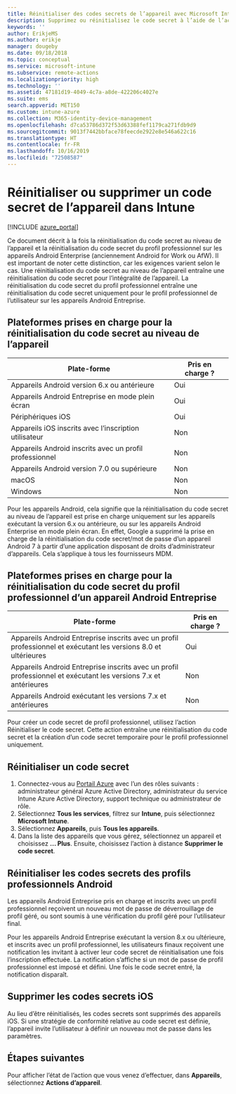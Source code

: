 ```yaml
---
title: Réinitialiser des codes secrets de l’appareil avec Microsoft Intune - Azure | Microsoft Docs
description: Supprimez ou réinitialisez le code secret à l’aide de l’action de suppression de code secret sur les appareils que vous gérez ou analysez avec Intune.
keywords: ''
author: ErikjeMS
ms.author: erikje
manager: dougeby
ms.date: 09/18/2018
ms.topic: conceptual
ms.service: microsoft-intune
ms.subservice: remote-actions
ms.localizationpriority: high
ms.technology: ''
ms.assetid: 47181d19-4049-4c7a-a8de-422206c4027e
ms.suite: ems
search.appverid: MET150
ms.custom: intune-azure
ms.collection: M365-identity-device-management
ms.openlocfilehash: d7ca53786d372f53d63388fef1179ca271fdb9d9
ms.sourcegitcommit: 9013f7442bbface78feecde2922e8e546a622c16
ms.translationtype: HT
ms.contentlocale: fr-FR
ms.lasthandoff: 10/16/2019
ms.locfileid: "72508587"
---
```

# <a name="reset-or-remove-a-device-passcode-in-intune"></a>Réinitialiser ou supprimer un code secret de l’appareil dans Intune

[!INCLUDE [azure_portal](../includes/azure_portal.md)]

Ce document décrit à la fois la réinitialisation du code secret au niveau de l’appareil et la réinitialisation du code secret du profil professionnel sur les appareils Android Enterprise (anciennement Android for Work ou AfW). Il est important de noter cette distinction, car les exigences varient selon le cas. Une réinitialisation du code secret au niveau de l’appareil entraîne une réinitialisation du code secret pour l’intégralité de l’appareil. La réinitialisation du code secret du profil professionnel entraîne une réinitialisation du code secret uniquement pour le profil professionnel de l’utilisateur sur les appareils Android Entreprise.

## <a name="supported-platforms-for-device-level-passcode-reset"></a>Plateformes prises en charge pour la réinitialisation du code secret au niveau de l’appareil

| Plate-forme | Pris en charge ? |
| ---- | ---- |
| Appareils Android version 6.x ou antérieure | Oui |
| Appareils Android Entreprise en mode plein écran | Oui |
| Périphériques iOS | Oui |
| Appareils iOS inscrits avec l’inscription utilisateur | Non |
| Appareils Android inscrits avec un profil professionnel | Non |
| Appareils Android version 7.0 ou supérieure | Non |
| macOS | Non |
| Windows | Non |

Pour les appareils Android, cela signifie que la réinitialisation du code secret au niveau de l’appareil est prise en charge uniquement sur les appareils exécutant la version 6.x ou antérieure, ou sur les appareils Android Enterprise en mode plein écran. En effet, Google a supprimé la prise en charge de la réinitialisation du code secret/mot de passe d’un appareil Android 7 à partir d’une application disposant de droits d’administrateur d’appareils. Cela s’applique à tous les fournisseurs MDM.

## <a name="supported-platforms-for-android-enterprise-work-profile-passcode-reset"></a>Plateformes prises en charge pour la réinitialisation du code secret du profil professionnel d’un appareil Android Entreprise

| Plate-forme | Pris en charge ? |
| ---- | ---- |
| Appareils Android Entreprise inscrits avec un profil professionnel et exécutant les versions 8.0 et ultérieures | Oui |
| Appareils Android Entreprise inscrits avec un profil professionnel et exécutant les versions 7.x et antérieures | Non |
| Appareils Android exécutant les versions 7.x et antérieures | Non |

Pour créer un code secret de profil professionnel, utilisez l’action Réinitialiser le code secret. Cette action entraîne une réinitialisation du code secret et la création d’un code secret temporaire pour le profil professionnel uniquement. 

## <a name="reset-a-passcode"></a>Réinitialiser un code secret


1. Connectez-vous au [Portail Azure](https://portal.azure.com) avec l’un des rôles suivants : administrateur général Azure Active Directory, administrateur du service Intune Azure Active Directory, support technique ou administrateur de rôle.
2. Sélectionnez **Tous les services**, filtrez sur **Intune**, puis sélectionnez **Microsoft Intune**.
3. Sélectionnez **Appareils**, puis **Tous les appareils**.
4. Dans la liste des appareils que vous gérez, sélectionnez un appareil et choisissez **... Plus**. Ensuite, choisissez l’action à distance **Supprimer le code secret**.

## <a name="reset-android-work-profile-passcodes"></a>Réinitialiser les codes secrets des profils professionnels Android

Les appareils Android Entreprise pris en charge et inscrits avec un profil professionnel reçoivent un nouveau mot de passe de déverrouillage de profil géré, ou sont soumis à une vérification du profil géré pour l’utilisateur final.

Pour les appareils Android Entreprise exécutant la version 8.x ou ultérieure, et inscrits avec un profil professionnel, les utilisateurs finaux reçoivent une notification les invitant à activer leur code secret de réinitialisation une fois l’inscription effectuée. La notification s’affiche si un mot de passe de profil professionnel est imposé et défini. Une fois le code secret entré, la notification disparaît.


## <a name="remove-ios-passcodes"></a>Supprimer les codes secrets iOS

Au lieu d’être réinitialisés, les codes secrets sont supprimés des appareils iOS. Si une stratégie de conformité relative au code secret est définie, l’appareil invite l’utilisateur à définir un nouveau mot de passe dans les paramètres.

## <a name="next-steps"></a>Étapes suivantes

Pour afficher l’état de l’action que vous venez d’effectuer, dans **Appareils**, sélectionnez **Actions d’appareil**.
